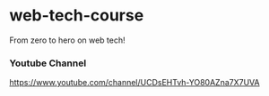 # web-tech-course
From zero to hero on web tech!

### Youtube Channel
https://www.youtube.com/channel/UCDsEHTvh-YO80AZna7X7UVA